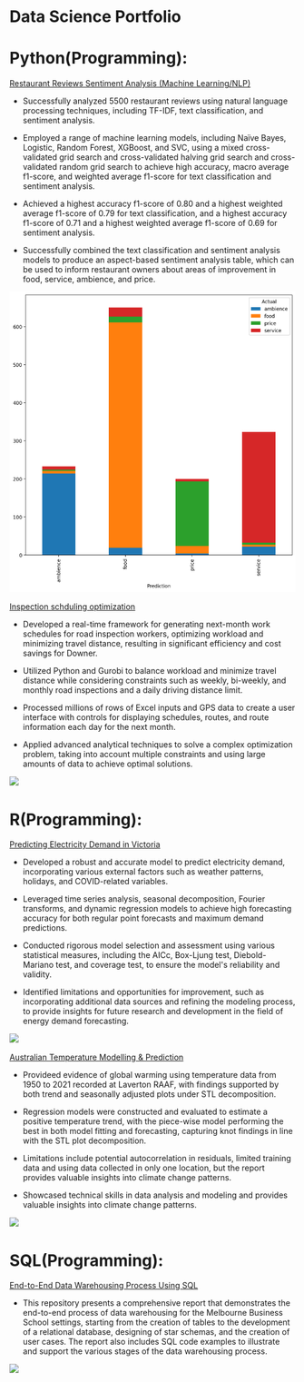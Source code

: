 
# Data Science Portfolio 
                                                    
# Python(Programming):

[Restaurant Reviews Sentiment Analysis (Machine Learning/NLP)](https://github.com/Mathew-Gao/Restaurant-Review-sentiment-analysis--NLP-machine-learning) 

* Successfully analyzed 5500 restaurant reviews using natural language processing techniques, including TF-IDF, text classification, and sentiment analysis.

* Employed a range of machine learning models, including Naïve Bayes, Logistic, Random Forest, XGBoost, and SVC, using a mixed cross-validated grid search and cross-validated halving grid search and cross-validated random grid search to achieve high accuracy, macro average f1-score, and weighted average f1-score for text classification and sentiment analysis.

* Achieved a highest accuracy f1-score of 0.80 and a highest weighted average f1-score of 0.79 for text classification, and a highest accuracy f1-score of 0.71 and a highest weighted average f1-score of 0.69 for sentiment analysis.

* Successfully combined the text classification and sentiment analysis models to produce an aspect-based sentiment analysis table, which can be used to inform restaurant owners about areas of improvement in food, service, ambience, and price.

![A](images/prediction.png)


[Inspection schduling optimization](https://github.com/Mathew-Gao/Inspection-Schedule-Optimization)

* Developed a real-time framework for generating next-month work schedules for road inspection workers, optimizing workload and minimizing travel distance, resulting in significant efficiency and cost savings for Downer.

* Utilized Python and Gurobi to balance workload and minimize travel distance while considering constraints such as weekly, bi-weekly, and monthly road inspections and a daily driving distance limit.

* Processed millions of rows of Excel inputs and GPS data to create a user interface with controls for displaying schedules, routes, and route information each day for the next month.

* Applied advanced analytical techniques to solve a complex optimization problem, taking into account multiple constraints and using large amounts of data to achieve optimal solutions.

![](https://github.com/Mathew-Gao/Mathew-Gao/blob/main/images/Optimization.png)

# R(Programming):

[Predicting Electricity Demand in Victoria](https://github.com/Mathew-Gao/Victoria-Electricity-Demand-Prediction)

* Developed a robust and accurate model to predict electricity demand, incorporating various external factors such as weather patterns, holidays, and COVID-related variables.

* Leveraged time series analysis, seasonal decomposition, Fourier transforms, and dynamic regression models to achieve high forecasting accuracy for both regular point forecasts and maximum demand predictions.

* Conducted rigorous model selection and assessment using various statistical measures, including the AICc, Box-Ljung test, Diebold-Mariano test, and coverage test, to ensure the model's reliability and validity.

* Identified limitations and opportunities for improvement, such as incorporating additional data sources and refining the modeling process, to provide insights for future research and development in the field of energy demand forecasting.

![](https://github.com/Mathew-Gao/Mathew-Gao/blob/main/images/Demand%20Prediction.jpeg)

[Australian Temperature Modelling & Prediction](https://github.com/Mathew-Gao/Australian-Temperature-Prediction-Global-Warming)

* Provideed evidence of global warming using temperature data from 1950 to 2021 recorded at Laverton RAAF, with findings supported by both trend and seasonally adjusted plots under STL decomposition.

* Regression models were constructed and evaluated to estimate a positive temperature trend, with the piece-wise model performing the best in both model fitting and forecasting, capturing knot findings in line with the STL plot decomposition.

* Limitations include potential autocorrelation in residuals, limited training data and using data collected in only one location, but the report provides valuable insights into climate change patterns.

* Showcased technical skills in data analysis and modeling and provides valuable insights into climate change patterns.

![](https://github.com/Mathew-Gao/Mathew-Gao/blob/main/images/temperature2.png)

# SQL(Programming):

[End-to-End Data Warehousing Process Using SQL](https://github.com/Mathew-Gao/Design-Create-Database-using-SQL)

* This repository presents a comprehensive report that demonstrates the end-to-end process of data warehousing for the Melbourne Business School settings, starting from the creation of tables to the development of a relational database, designing of star schemas, and the creation of user cases. The report also includes SQL code examples to illustrate and support the various stages of the data warehousing process.

![](https://github.com/Mathew-Gao/Mathew-Gao/blob/main/images/Database%20Schema.png)
